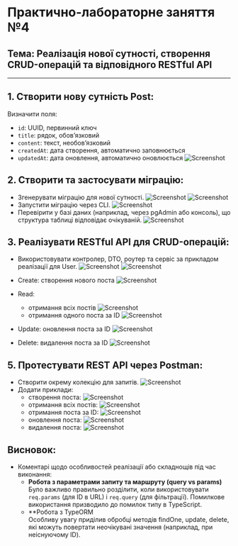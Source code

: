 # Практично-лабораторне заняття №4
## Тема: Реалізація нової сутності, створення CRUD-операцій та відповідного RESTful API
---
## 1. Створити нову сутність Post:
Визначити поля:
- `id`: UUID, первинний ключ 
- `title`: рядок, обов’язковий
- `content`: текст, необов’язковий
- `createdAt`: дата створення, автоматично заповнюється
- `updatedAt`: дата оновлення, автоматично оновлюється
	![Screenshot](https://github.com/nick319933/KPZ/blob/main/PR4/screenshots/Screenshot%20from%202025-05-09%2011-51-11.png)

## 2. Створити та застосувати міграцію:
- Згенерувати міграцію для нової сутності.
    ![Screenshot](https://github.com/nick319933/KPZ/blob/main/PR4/screenshots/photo_2025-05-09_11-19-21.jpg)
    ![Screenshot](https://github.com/nick319933/KPZ/blob/main/PR4/screenshots/Screenshot%20from%202025-05-09%2011-36-26.png)
- Запустити міграцію через CLI.
    ![Screenshot](https://github.com/nick319933/KPZ/blob/main/PR4/screenshots/Screenshot%20from%202025-05-09%2011-22-44.png)
- Перевірити у базі даних (наприклад, через pgAdmin або консоль), що структура таблиці відповідає очікуваній.
	![Screenshot](https://github.com/nick319933/KPZ/blob/main/PR4/screenshots/Screenshot%20from%202025-05-09%2011-37-48.png)

## 3. Реалізувати RESTful API для CRUD-операцій:
- Використовувати контролер, DTO, роутер та сервіс за прикладом реалізації для User.
	![Screenshot](https://github.com/nick319933/KPZ/blob/main/PR4/screenshots/Screenshot%20from%202025-05-22%2015-53-03.png)
	![Screenshot](https://github.com/nick319933/KPZ/blob/main/PR4/screenshots/Screenshot%20from%202025-05-22%2015-53-22.png)
- Create: створення нового поста
	![Screenshot](https://github.com/nick319933/KPZ/blob/main/PR4/screenshots/Screenshot%20from%202025-05-22%2016-02-02.png)
- Read:
	- отримання всіх постів
		![Screenshot](https://github.com/nick319933/KPZ/blob/main/PR4/screenshots/Screenshot%20from%202025-05-22%2016-03-41.png)
	- отримання одного поста за ID
		![Screenshot](https://github.com/nick319933/KPZ/blob/main/PR4/screenshots/Screenshot%20from%202025-05-22%2016-04-42.png)

- Update: оновлення поста за ID
    ![Screenshot](https://github.com/nick319933/KPZ/blob/main/PR4/screenshots/Screenshot%20from%202025-05-22%2016-07-05.png)
- Delete: видалення поста за ID
	![Screenshot](https://github.com/nick319933/KPZ/blob/main/PR4/screenshots/Screenshot%20from%202025-05-22%2016-07-05.png)

## 5. Протестувати REST API через Postman:
- Створити окрему колекцію для запитів.
    ![Screenshot](https://github.com/nick319933/KPZ/blob/main/PR4/screenshots/Screenshot%20from%202025-05-22%2017-03-09.png)
- Додати приклади:
	- створення поста:
		![Screenshot](https://github.com/nick319933/KPZ/blob/main/PR4/screenshots/Screenshot%20from%202025-05-22%2017-04-02.png)
	- отримання всіх постів:
		![Screenshot](https://github.com/nick319933/KPZ/blob/main/PR4/screenshots/Screenshot%20from%202025-05-22%2017-05-46.png)
	- отримання поста за ID:
		![Screenshot](https://github.com/nick319933/KPZ/blob/main/PR4/screenshots/Screenshot%20from%202025-05-22%2017-06-34.png)
	- оновлення поста:
		![Screenshot](https://github.com/nick319933/KPZ/blob/main/PR4/screenshots/Screenshot%20from%202025-05-22%2017-07-38.png)
	- видалення поста:
		![Screenshot](https://github.com/nick319933/KPZ/blob/main/PR4/screenshots/Screenshot%20from%202025-05-22%2017-08-23.png)

## Висновок:
- Коментарі щодо особливостей реалізації або складнощів під час виконання:
	- **Робота з параметрами запиту та маршруту (query vs params)** 
		Було важливо правильно розділити, коли використовувати `req.params` (для ID в URL) і `req.query` (для фільтрації). Помилкове використання призводило до помилок типу в TypeScript.
	- **Робота з TypeORM  
		Особливу увагу приділив обробці методів findOne, update, delete, які можуть повертати неочікувані значення (наприклад, при неіснуючому ID).
